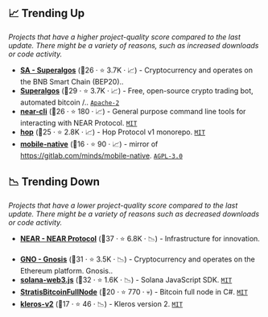 ## 📈 Trending Up

_Projects that have a higher project-quality score compared to the last update. There might be a variety of reasons, such as increased downloads or code activity._

- <b><a href="https://github.com/superalgos">SA - Superalgos</a></b> (🥇26 ·  ⭐ 3.7K · 📈) - Cryptocurrency and operates on the BNB Smart Chain (BEP20).. <code><img src="https://git.io/J9cOd" style="display:inline;" width="13" height="13"></code>
- <b><a href="https://github.com/Superalgos/Superalgos">Superalgos</a></b> (🥇29 ·  ⭐ 3.7K · 📈) - Free, open-source crypto trading bot, automated bitcoin /.. <code><a href="http://bit.ly/3nYMfla">Apache-2</a></code>
- <b><a href="https://github.com/near/near-cli">near-cli</a></b> (🥇26 ·  ⭐ 180 · 📈) - General purpose command line tools for interacting with NEAR Protocol. <code><a href="http://bit.ly/34MBwT8">MIT</a></code>
- <b><a href="https://github.com/hop-protocol/hop">hop</a></b> (🥇25 ·  ⭐ 2.8K · 📈) - Hop Protocol v1 monorepo. <code><a href="http://bit.ly/34MBwT8">MIT</a></code>
- <b><a href="https://github.com/Minds/mobile-native">mobile-native</a></b> (🥈16 ·  ⭐ 90 · 📈) - mirror of https://gitlab.com/minds/mobile-native. <code><a href="http://bit.ly/3pwmjO5">AGPL-3.0</a></code>

## 📉 Trending Down

_Projects that have a lower project-quality score compared to the last update. There might be a variety of reasons such as decreased downloads or code activity._

- <b><a href="https://github.com/near">NEAR - NEAR Protocol</a></b> (🥇37 ·  ⭐ 6.8K · 📉) - Infrastructure for innovation. <code><img src="https://git.io/J9cOd" style="display:inline;" width="13" height="13"></code>
- <b><a href="https://github.com/gnosis">GNO - Gnosis</a></b> (🥇31 ·  ⭐ 3.5K · 📉) - Cryptocurrency and operates on the Ethereum platform. Gnosis.. <code><img src="https://git.io/J9cO9" style="display:inline;" width="13" height="13"></code>
- <b><a href="https://github.com/solana-labs/solana-web3.js">solana-web3.js</a></b> (🥇32 ·  ⭐ 1.6K · 📉) - Solana JavaScript SDK. <code><a href="http://bit.ly/34MBwT8">MIT</a></code>
- <b><a href="https://github.com/stratisproject/StratisBitcoinFullNode">StratisBitcoinFullNode</a></b> (🥈20 ·  ⭐ 770 · 💀) - Bitcoin full node in C#. <code><a href="http://bit.ly/34MBwT8">MIT</a></code>
- <b><a href="https://github.com/kleros/kleros-v2">kleros-v2</a></b> (🥈17 ·  ⭐ 46 · 📉) - Kleros version 2. <code><a href="http://bit.ly/34MBwT8">MIT</a></code>

